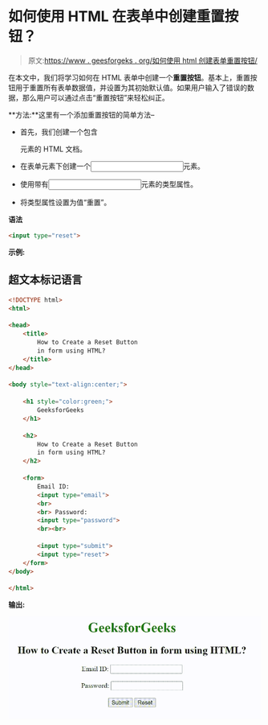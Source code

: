 # 如何使用 HTML 在表单中创建重置按钮？

> 原文:[https://www . geesforgeks . org/如何使用 html 创建表单重置按钮/](https://www.geeksforgeeks.org/how-to-create-a-reset-button-in-form-using-html/)

在本文中，我们将学习如何在 HTML 表单中创建一个**重置按钮**。基本上，重置按钮用于重置所有表单数据值，并设置为其初始默认值。如果用户输入了错误的数据，那么用户可以通过点击“重置按钮”来轻松纠正。

**方法:**这里有一个添加重置按钮的简单方法–

*   首先，我们创建一个包含

    <form>元素的 HTML 文档。</form>

*   在表单元素下创建一个<input>元素。
*   使用带有<input>元素的类型属性。
*   将类型属性设置为值“重置”。

**语法**

```html
<input type="reset">
```

**示例:**

## 超文本标记语言

```html
<!DOCTYPE html>
<html>

<head>
    <title>
        How to Create a Reset Button 
        in form using HTML?
    </title>
</head>

<body style="text-align:center;">

    <h1 style="color:green;">
        GeeksforGeeks
    </h1>

    <h2>
        How to Create a Reset Button 
        in form using HTML?
    </h2>

    <form>
        Email ID:
        <input type="email">
        <br>
        <br> Password:
        <input type="password">
        <br><br>

        <input type="submit">
        <input type="reset">
    </form>
</body>

</html>
```

**输出:**

![](img/1e07604fb71ad5f19408357fe6c7ff01.png)